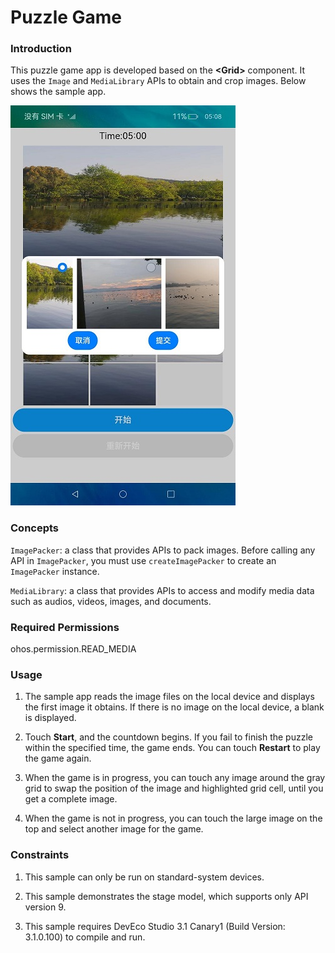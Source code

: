 # Puzzle Game

### Introduction

This puzzle game app is developed based on the **\<Grid>** component. It uses the `Image` and `MediaLibrary` APIs to obtain and crop images. Below shows the sample app.

![running](screenshot/devices/change.jpeg)

### Concepts

`ImagePacker`: a class that provides APIs to pack images. Before calling any API in `ImagePacker`, you must use `createImagePacker` to create an `ImagePacker` instance.

`MediaLibrary`: a class that provides APIs to access and modify media data such as audios, videos, images, and documents.

### Required Permissions

ohos.permission.READ_MEDIA

### Usage

1. The sample app reads the image files on the local device and displays the first image it obtains. If there is no image on the local device, a blank is displayed.

2. Touch **Start**, and the countdown begins. If you fail to finish the puzzle within the specified time, the game ends. You can touch **Restart** to play the game again.

3. When the game is in progress, you can touch any image around the gray grid to swap the position of the image and highlighted grid cell, until you get a complete image.

4. When the game is not in progress, you can touch the large image on the top and select another image for the game.

### Constraints

1. This sample can only be run on standard-system devices.

2. This sample demonstrates the stage model, which supports only API version 9.

3. This sample requires DevEco Studio 3.1 Canary1 (Build Version: 3.1.0.100) to compile and run.

